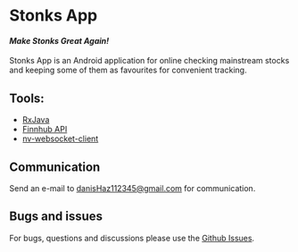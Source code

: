# Stonks App
#### _Make Stonks Great Again!_

Stonks App is an Android application for online checking mainstream stocks
and keeping some of them as favourites for convenient tracking.

## Tools:
- [RxJava]("https://github.com/ReactiveX/RxJava")
- [Finnhub API]("https://finnhub.io/")
- [nv-websocket-client]("https://github.com/TakahikoKawasaki/nv-websocket-client")

## Communication
Send an e-mail to danisHaz112345@gmail.com for communication.

## Bugs and issues
For bugs, questions and discussions please use the [Github Issues]("https://github.com/danisHaz/Stonks-App/issues").

[Github Issues]: "https://github.com/danisHaz/Stonks-App/issues"
[RxJava]: "https://github.com/ReactiveX/RxJava"
[Finnhub API]: "https://finnhub.io/"
[nv-websocket-client]: "https://github.com/TakahikoKawasaki/nv-websocket-client"
